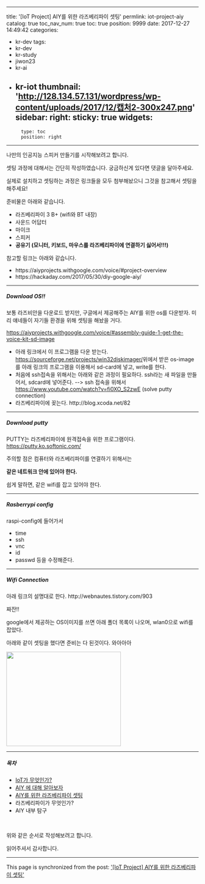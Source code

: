 
---
title: '[IoT Project] AIY를 위한 라즈베리파이 셋팅'
permlink: iot-project-aiy
catalog: true
toc_nav_num: true
toc: true
position: 9999
date: 2017-12-27 14:49:42
categories:
- kr-dev
tags:
- kr-dev
- kr-study
- jiwon23
- kr-ai
- kr-iot
thumbnail: 'http://128.134.57.131/wordpress/wp-content/uploads/2017/12/캡처2-300x247.png'
sidebar:
    right:
        sticky: true
widgets:
    -
        type: toc
        position: right
---


나만의 인공지능 스피커 만들기를 시작해보려고 합니다.

셋팅 과정에 대해서는 간단히 작성하였습니다.
궁금하신게 있다면 댓글을 달아주세요.

실제로 설치하고 셋팅하는 과정은 링크들을 모두 첨부해놨으니
그것을 참고해서 셋팅을 해주세요!

준비물은 아래와 같습니다.
<ul>
 	<li>라즈베리파이 3 B+ (wifi와 BT 내장)</li>
 	<li>사운드 어답터</li>
 	<li>마이크</li>
 	<li>스피커</li>
 	<li><strong>공유기 (모니터, 키보드, 마우스를 라즈베리파이에 연결하기 싫어서!!!)</strong></li>
</ul>
참고할 링크는 아래와 같습니다.
<ul>
 	<li>https://aiyprojects.withgoogle.com/voice/#project-overview</li>
 	<li>https://hackaday.com/2017/05/30/diy-google-aiy/</li>
</ul>

<hr />

<h5>Download OS!!</h5>
보통 라즈비안을 다운로드 받지만, 구글에서 제공해주는 AIY를 위한 os를 다운받자.
미리 얘네들이 자기들 환경을 위해 셋팅을 해놨을 거다.

<a href="https://aiyprojects.withgoogle.com/voice/#assembly-guide-1-get-the-voice-kit-sd-image">https://aiyprojects.withgoogle.com/voice/#assembly-guide-1-get-the-voice-kit-sd-image</a>
<ul>
 	<li>아래 링크에서 이 프로그램을 다운 받는다.
<a href="https://sourceforge.net/projects/win32diskimager/">https://sourceforge.net/projects/win32diskimager/</a>위에서 받은 os-image를 아래 링크의 프로그램을 이용해서 sd-card에 넣고, write를 한다.</li>
 	<li>처음에 ssh접속을 위해서는 아래와 같은 과정이 필요하다.
ssh라는 새 파일을 만들어서, sdcard에 넣어준다. --&gt; ssh 접속을 위해서
<a href="https://www.youtube.com/watch?v=fi0XO_S2zwE">https://www.youtube.com/watch?v=fi0XO_S2zwE</a> (solve putty connection)</li>
 	<li>라즈베리파이에 꽂는다.
http://blog.xcoda.net/82</li>
</ul>

<hr />

<h5>Download putty</h5>
PUTTY는 라즈베리파이에 원격접속을 위한 프로그램이다.
<a href="https://putty.ko.softonic.com/">https://putty.ko.softonic.com/</a>

주의할 점은 컴퓨터와 라즈베리파이를 연결하기 위해서는

<strong>같은 네트워크 안에 있어야 한다.</strong>

쉽게 말하면, 같은 wifi를 잡고 있어야 한다.

<hr />

<h5>Rasberrypi config</h5>
raspi-config에 들어가서
<ul>
 	<li>time</li>
 	<li>ssh</li>
 	<li>vnc</li>
 	<li>id</li>
 	<li>passwd 등을 수정해준다.</li>
</ul>

<hr />

<h5>Wifi Connection</h5>
아래 링크의 설명대로 한다.
http://webnautes.tistory.com/903

짜잔!!

google에서 제공하는 OS이미지를 쓰면 아래 폴더 목록이 나오며,
wlan0으로 wifi를 잡았다.

아래와 같이 셋팅을 했다면 준비는 다 된것이다. 와아아아

<img class="alignnone size-medium wp-image-601" src="http://128.134.57.131/wordpress/wp-content/uploads/2017/12/캡처2-300x247.png" alt="" width="300" height="247" />

<hr />

<h5>목차</h5>
<ul>
 	<li><a href="https://steemkr.com/kr-dev/@jacobyu/iot">IoT가 무엇인가?</a></li>
 	<li><a href="https://steemkr.com/kr/@jacobyu/aiy-ai-for-diy">AIY 에 대해 알아보자</a></li>
 	<li><a href="https://steemit.com/kr-dev/@jacobyu/iot-project-aiy">AIY를 위한 라즈베리파이 셋팅</a></li>
 	<li>라즈베리파이가 무엇인가?</li>
 	<li>AIY 내부 탐구</li>
</ul>
&nbsp;

위와 같은 순서로 작성해보려고 합니다.

읽어주셔서 감사합니다.

- - -

This page is synchronized from the post: ['[IoT Project] AIY를 위한 라즈베리파이 셋팅'](https://steemit.com/@jacobyu/iot-project-aiy)
